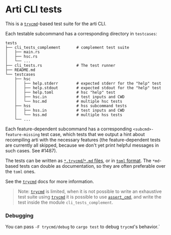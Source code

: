 # Arti CLI tests

This is a [`trycmd`]-based test suite for the arti CLI.

Each testable subcommand has a corresponding directory in `testcases`:
```
tests
├── cli_tests_complement       # complement test suite
│   ├── main.rs
│   ├── hsc.rs
│   └── ...
├── cli_tests.rs               # The test runner
├── README.md
└── testcases
    ├── hsc
    │   ├── help.stderr        # expected stderr for the "help" test
    │   ├── help.stdout        # expected stdout for the "help" test
    │   ├── help.toml          # hsc "help" test
    │   ├── hsc.in             # test inputs and CWD
    │   └── hsc.md             # multiple hsc tests
    ├── hss                    # hss subcommand tests
    │   ├── hss.in             # test inputs and CWD
    │   └── hss.md             # multiple hss tests
    └── ...
```

Each feature-dependent subcommand has a corresponding `<subcmd>-feature-missing`
test case, which tests that we output a hint about recompiling arti with the
necessary features (the feature-dependent tests are currently all skipped,
because we don't yet print helpful messages in such cases. See #1487).

The tests can be written as [`*.trycmd`/`*.md` files], or in [`toml` format].
The `*md`-based tests can double as documentation, so they are often preferable
over the `toml` ones.

See the [`trycmd`] docs for more information.

> Note: [`trycmd`] is limited, when it is not possible to write an exhaustive
> test suite using [`trycmd`] it is possible to use [`assert_cmd`], and
> write the test inside the module `cli_tests_complement`.

### Debugging

You can pass `-F trycmd/debug` to `cargo test` to debug `trycmd`'s behavior.`

[`trycmd`]: https://docs.rs/trycmd/latest/trycmd/
[`assert_cmd`]: https://docs.rs/assert_cmd/latest/assert_cmd/
[`*.trycmd`/`*.md` files]: https://docs.rs/trycmd/latest/trycmd/#trycmd
[`toml` format]: https://docs.rs/trycmd/latest/trycmd/#toml
